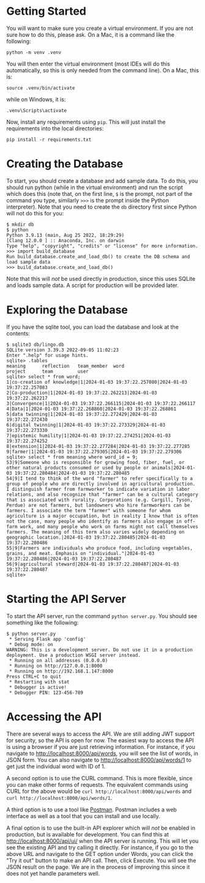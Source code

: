 # Getting Started
You will want to make sure you create a virtual environment. If you are not
sure how to do this, please ask. On a Mac, it is a command like the following:
```angular2html
python -m venv .venv
```

You will then enter the virtual environment (most IDEs will do this automatically,
so this is only needed from the command line). On a Mac, this is:
```angular2html
source .venv/bin/activate
```
while on Windows, it is:
```angular2html
.venv\Scripts\activate
```

Now, install any requirements using `pip`. This will just install the requirements
into the local directories:
```angular2html
pip install -r requirements.txt
```

# Creating the Database

To start, you should create a database and add sample data. To do this, you
should run python (while in the virtual environment) and run the script
which does this (note that, on the first line, `$` is the prompt, not part
of the command you type, similarly `>>>` is the prompt inside the Python
interpreter). Note that you need to create the `db` directory first since
Python will not do this for you:
```angular2html
$ mkdir db
$ python
Python 3.9.13 (main, Aug 25 2022, 18:29:29) 
[Clang 12.0.0 ] :: Anaconda, Inc. on darwin
Type "help", "copyright", "credits" or "license" for more information.
>>> import build_database
Run build_database.create_and_load_db() to create the DB schema and load sample data
>>> build_database.create_and_load_db()
```

Note that this will _not_ be used directly in production, since this uses
SQLite and loads sample data. A script for production will be provided later.

# Exploring the Database

If you have the sqlite tool, you can load the database and look at the contents:

```angular2html
$ sqlite3 db/lingo.db
SQLite version 3.39.3 2022-09-05 11:02:23
Enter ".help" for usage hints.
sqlite> .tables
meaning      reflection   team_member  word       
project      team         user       
sqlite> select * from word;
1|co-creation of knowledge|1|2024-01-03 19:37:22.257080|2024-01-03 19:37:22.257083
2|Co-production|1|2024-01-03 19:37:22.262213|2024-01-03 19:37:22.262217
3|Convergence|1|2024-01-03 19:37:22.266115|2024-01-03 19:37:22.266117
4|Data|1|2024-01-03 19:37:22.268860|2024-01-03 19:37:22.268861
5|data twinning|1|2024-01-03 19:37:22.272429|2024-01-03 19:37:22.272430
6|digital twinning|1|2024-01-03 19:37:22.273329|2024-01-03 19:37:22.273330
7|epistemic humility|1|2024-01-03 19:37:22.274251|2024-01-03 19:37:22.274252
8|extension|1|2024-01-03 19:37:22.277284|2024-01-03 19:37:22.277285
9|farmer|1|2024-01-03 19:37:22.279305|2024-01-03 19:37:22.279306
sqlite> select * from meaning where word_id = 9;
53|9|Someone who is responsible for growing food, fiber, fuel, or other natural products consumed or used by people or animals|2024-01-03 19:37:22.280484|2024-01-03 19:37:22.280485
54|9|I tend to think of the word "farmer" to refer specifically to a group of people who are directly involved in agricultural production. I distinguish farmer from farmworker to indicate variation in labor relations, and also recognize that "farmer" can be a cultural category that is associated with rurality. Corporations (e.g. Cargill, Tyson, Perdue) are not farmers, but landowners who hire farmworkers can be farmers. I associate the term "farmer" with someone for whom agriculture is a major occupation, but in reality I know that is often not the case, many people who identify as farmers also engage in off-farm work, and many people who work on farms might not call themselves farmers. The meaning of this term also varies widely depending on geographic location.|2024-01-03 19:37:22.280485|2024-01-03 19:37:22.280486
55|9|Farmers are individuals who produce food, including vegetables, grains, and meat. Emphasis on "individual."|2024-01-03 19:37:22.280486|2024-01-03 19:37:22.280487
56|9|agricultural steward|2024-01-03 19:37:22.280487|2024-01-03 19:37:22.280487
sqlite>
```

# Starting the API Server

To start the API server, run the command `python server.py`. You should see something like
the following:
```angular2html
$ python server.py
 * Serving Flask app 'config'
 * Debug mode: on
WARNING: This is a development server. Do not use it in a production deployment. Use a production WSGI server instead.
 * Running on all addresses (0.0.0.0)
 * Running on http://127.0.0.1:8000
 * Running on http://192.168.1.147:8000
Press CTRL+C to quit
 * Restarting with stat
 * Debugger is active!
 * Debugger PIN: 123-456-789
```

# Accessing the API

There are several ways to access the API. We are still adding JWT support for security,
so the API is open for now. The easiest way to access the API is using a browser if
you are just retrieving information. For instance, if you navigate 
to [http://localhost:8000/api/words](http://localhost:8000/api/words),
you will see the list of words, in JSON form. You can also navigate
to [http://localhost:8000/api/words/1](http://localhost:8000/api/words/1) to
get just the individual word with ID of 1.

A second option is to use the CURL command. This is more flexible, since you can
make other forms of requests. The equivalent commands using CURL for the above
would be `curl http://localhost:8000/api/words` and `curl http://localhost:8000/api/words/1`.

A third option is to use a tool like [Postman](https://www.postman.com/). Postman
includes a web interface as well as a tool that you can install and use locally.

A final option is to use the built-in API explorer which will _not_ be enabled in
production, but is available for development. You can find this
at [http://localhost:8000/api/ui/](http://localhost:8000/api/ui/) when the API server
is running. This will let you see the existing API and try calling it directly.
For instance, if you go to the above URL and navigate to the GET option under Words,
you can click the "Try it out" button to make an API call. Then, click Execute. You will
see the JSON result on the page. We are in the process of improving this since it does
not yet handle parameters well.
